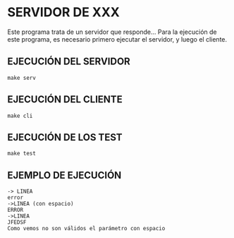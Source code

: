 # SERVIDOR DE XXX
Este programa trata de un servidor que responde...
Para la ejecución de este programa, es necesario primero 
ejecutar el servidor, y luego el cliente.

## EJECUCIÓN DEL SERVIDOR
```
make serv
```
## EJECUCIÓN DEL CLIENTE
```
make cli
```
## EJECUCIÓN DE LOS TEST
```
make test
```
## EJEMPLO DE EJECUCIÓN
```
-> LINEA 
error
->LINEA (con espacio)
ERROR
->LINEA
JFEDSF
Como vemos no son válidos el parámetro con espacio
```